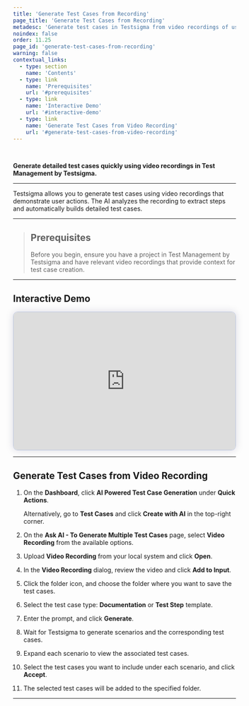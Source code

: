 ```yaml
---
title: 'Generate Test Cases from Recording'
page_title: 'Generate Test Cases from Recording'
metadesc: 'Generate test cases in Testsigma from video recordings of user actions | AI analyzes the video, extracts steps, and creates detailed, accurate test cases automatically'
noindex: false
order: 11.25
page_id: 'generate-test-cases-from-recording'
warning: false
contextual_links:
  - type: section
    name: 'Contents'
  - type: link
    name: 'Prerequisites'
    url: '#prerequisites'
  - type: link
    name: 'Interactive Demo'
    url: '#interactive-demo'
  - type: link
    name: 'Generate Test Cases from Video Recording'
    url: '#generate-test-cases-from-video-recording'
---
```


<br>

**Generate detailed test cases quickly using video recordings in Test Management by Testsigma.**

---

Testsigma allows you to generate test cases using video recordings that demonstrate user actions. The AI analyzes the recording to extract steps and automatically builds detailed test cases.

---

> ## **Prerequisites**
>
> Before you begin, ensure you have a project in Test Management by Testsigma and have relevant video recordings that provide context for test case creation.

---

## **Interactive Demo**

<div>
  <script async src="https://js.storylane.io/js/v2/storylane.js"></script>
  <div class="sl-embed" style="position:relative;padding-bottom:calc(57.42% + 25px);width:100%;height:0;transform:scale(1)">
    <iframe loading="lazy" class="sl-demo" src="https://app.storylane.io/demo/abvvhj5w0xnq?embed=inline" name="sl-embed" allow="fullscreen" allowfullscreen style="position:absolute;top:0;left:0;width:100%!important;height:100%!important;border:1px solid rgba(63,95,172,0.35);box-shadow: 0px 0px 18px rgba(26, 19, 72, 0.15);border-radius:10px;box-sizing:border-box;"></iframe>
  </div>
</div>

---

## **Generate Test Cases from Video Recording**

1. On the **Dashboard**, click **AI Powered Test Case Generation** under **Quick Actions**.

   Alternatively, go to **Test Cases** and click **Create with AI** in the top-right corner.

2. On the **Ask AI - To Generate Multiple Test Cases** page, select **Video Recording** from the available options.

3. Upload **Video Recording** from your local system and click **Open**.

4. In the **Video Recording** dialog, review the video and click **Add to Input**.

5. Click the folder icon, and choose the folder where you want to save the test cases.

6. Select the test case type: **Documentation** or **Test Step** template.

7. Enter the prompt, and click **Generate**.

8. Wait for Testsigma to generate scenarios and the corresponding test cases.

9. Expand each scenario to view the associated test cases.

10. Select the test cases you want to include under each scenario, and click **Accept**.

11. The selected test cases will be added to the specified folder.

---
